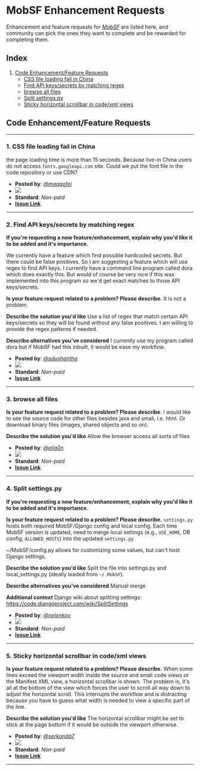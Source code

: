 # MobSF Enhancement Requests

Enhancement and feature requests for *[MobSF](https://mobsf.github.io/docs/)* are listed here, and community can pick the ones they want to complete and be rewarded for completing them.

## Index

1. [Code Enhancement/Feature Requests](#code-enhancementfeature-requests)
    - [CSS file loading fail in China](#1-css-file-loading-fail-in-china)
    - [Find API keys/secrets by matching regex](#2-find-api-keyssecrets-by-matching-regex)
    - [browse all files](#3-browse-all-files)
    - [Split settings.py](#4-split-settingspy)
    - [Sticky horizontal scrollbar in code/xml views](#5-sticky-horizontal-scrollbar-in-codexml-views)

## Code Enhancement/Feature Requests
---

### **1. CSS file loading fail in China**

the page loading time is more than 15 seconds.
Because live-in China users do not access `fonts.googleapi.com` site.
Could we put the font file in the code repository or use CDN?

  - **Posted by**: *[@magaofei](https://github.com/magaofei)*
  - <img src="https://img.shields.io/endpoint?url=https%3A%2F%2Faviyel-request-board.herokuapp.com%2Fmobsf%2F1870">
  - **Standard**: *Non-paid*
  - **[Issue Link](https://github.com/MobSF/Mobile-Security-Framework-MobSF/issues/1870)**

---

### **2. Find API keys/secrets by matching regex**


**If you're requesting a new feature/enhancement, explain why you'd like it to be added and it's importance.**

We currently have a feature which find possible hardcoded secrets. But there could be false positives. So I am suggesting a feature which will use regex to find API keys. I currently have a command line program called dora which does exactly this. But would of course be very nice if this was implemented into this program so we'd get exact matches to those API keys/secrets.

**Is your feature request related to a problem? Please describe.**
It is not a problem.

**Describe the solution you'd like**
Use a list of regex that match certain API keys/secrets so they will be found without any false positives. I am willing to provide the regex patterns if needed.

**Describe alternatives you've considered**
I currently use my program called dora but if MobSF had this inbuilt, it would be ease my workflow.

 - **Posted by**: *[@sdushantha](https://github.com/sdushantha)*
 - <img src="https://img.shields.io/endpoint?url=https%3A%2F%2Faviyel-request-board.herokuapp.com%2Fmobsf%2F1843">
 - **Standard**: *Non-paid*
 - **[Issue Link](https://github.com/MobSF/Mobile-Security-Framework-MobSF/issues/1843)**

---

### **3. browse all files**

 
**Is your feature request related to a problem? Please describe**.
I would like to see the source code for other files besides java and smali, i.e. html. Or download binary files (images, shared objects and so on).

**Describe the solution you'd like**
Allow the browser access all sorts of files
 
 - **Posted by**: *[@elig0n](https://github.com/elig0n)*
 - <img src="https://img.shields.io/endpoint?url=https%3A%2F%2Faviyel-request-board.herokuapp.com%2Fmobsf%2F1724">
 - **Standard**: *Non-paid*
 - **[Issue Link](https://github.com/MobSF/Mobile-Security-Framework-MobSF/issues/1724)**

---

### **4. Split settings.py**

 
**If you're requesting a new feature/enhancement, explain why you'd like it to be added and it's importance.**

**Is your feature request related to a problem? Please describe.**
`settings.py` hosts both required MobSF/Django config and local config.
Each time MobSF version is updated, need to merge local settings (e.g., `USE_HOME`, DB config, `ALLOWED_HOSTS`) into the updated `settings.py`

~/MobSF/config.py allows for customizing some values, but can't host Django settings.

**Describe the solution you'd like**
Split the file into settings.py and local_settings.py (ideally loaded from `~/.MobSF`).

**Describe alternatives you've considered**
Manual merge

**Additional context**
Django wiki about splitting settings: https://code.djangoproject.com/wiki/SplitSettings
 
 - **Posted by**: *[@nelenkov](https://github.com/nelenkov)*
 - <img src="https://img.shields.io/endpoint?url=https%3A%2F%2Faviyel-request-board.herokuapp.com%2Fmobsf%2F1697">
 - **Standard**: *Non-paid*
 - **[Issue Link](https://github.com/MobSF/Mobile-Security-Framework-MobSF/issues/1697)**

---

### **5. Sticky horizontal scrollbar in code/xml views**


**Is your feature request related to a problem? Please describe.**
When some lines exceed the viewport width inside the source and smali code views or the Manifest XML view, a horizontal scrollbar is shown.
The problem is, it's all at the bottom of the view which forces the user to scroll all way down to adjust the horizontal scroll.
This interrupts the workflow and is distracting because you have to guess what width is needed to view a specific part of the line.

**Describe the solution you'd like**
The horizontal scrollbar might be set to stick at the page bottom if it would be outside the viewport otherwise.
 
 - **Posted by**: *[@serkonda7](https://github.com/serkonda7)*
 - <img src="https://img.shields.io/endpoint?url=https%3A%2F%2Faviyel-request-board.herokuapp.com%2Fmobsf%2F1693">
 - **Standard**: *Non-paid*
 - **[Issue Link](https://github.com/MobSF/Mobile-Security-Framework-MobSF/issues/1693)**

---
